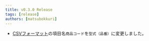 ```yaml
---
title: v0.3.0 Release
tags: [release]
authors: [matsubokkuri]
---
```


<!-- truncate -->

- [CSVフォーマット](/docs/csv)の項目名`商品コード`を`型式（品番）`に変更しました。

